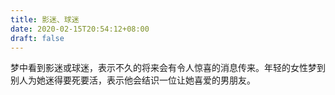 ```yaml
---
title: 影迷、球迷
date: 2020-02-15T20:54:12+08:00
draft: false
---
```


梦中看到影迷或球迷，表示不久的将来会有令人惊喜的消息传来。年轻的女性梦到别人为她迷得要死要活，表示他会结识一位让她喜爱的男朋友。